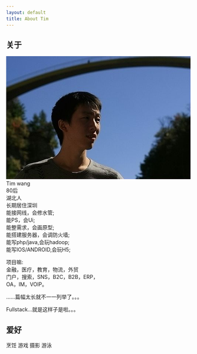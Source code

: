 ```yaml
---
layout: default
title: About Tim
---
```

## 关于    

![tim](/resume/static/portrait.jpg "tim")    
Tim wang    
80后    
湖北人    
长期居住深圳    
能接网线，会修水管;    
能PS，会Ui;    
能整需求，会画原型;    
能搭建服务器，会调防火墙;    
能写php/java,会玩hadoop;    
能写IOS/ANDROID,会玩H5;    
    
项目嘛:    
金融，医疗，教育，物流，外贸    
门户，搜索，SNS，B2C，B2B，ERP，    
OA，IM，VOIP。    

    
......篇幅太长就不一一列举了。。。    
    
Fullstack...就是这样子是啦。。。
        

## 爱好    

烹饪 游戏 摄影 游泳    

